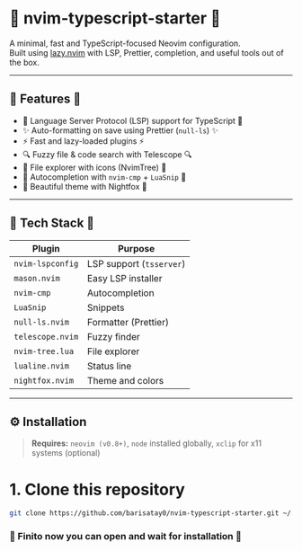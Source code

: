 # 🧩 nvim-typescript-starter 🧩

A minimal, fast and TypeScript-focused Neovim configuration.  
Built using [lazy.nvim](https://github.com/folke/lazy.nvim) with LSP, Prettier, completion, and useful tools out of the box.

---

## 🎯 Features 🎯

- 🧠 Language Server Protocol (LSP) support for TypeScript 🧠
- ✨ Auto-formatting on save using Prettier (`null-ls`) ✨
- ⚡ Fast and lazy-loaded plugins ⚡
- 🔍 Fuzzy file & code search with Telescope 🔍
- 📁 File explorer with icons (NvimTree) 📁
- 🧩 Autocompletion with `nvim-cmp` + `LuaSnip` 🧩
- 🎨 Beautiful theme with Nightfox 🎨

---

## 🧱 Tech Stack 🧱

| Plugin                     | Purpose                          |
|---------------------------|----------------------------------|
| `nvim-lspconfig`          | LSP support (`tsserver`)         |
| `mason.nvim`              | Easy LSP installer               |
| `nvim-cmp`                | Autocompletion                   |
| `LuaSnip`                 | Snippets                         |
| `null-ls.nvim`            | Formatter (Prettier)             |
| `telescope.nvim`          | Fuzzy finder                     |
| `nvim-tree.lua`           | File explorer                    |
| `lualine.nvim`            | Status line                      |
| `nightfox.nvim`           | Theme and colors                 |

---

## ⚙️ Installation

> **Requires:**
> `neovim (v0.8+)`,
> `node` installed globally,
> `xclip` for x11 systems (optional)

# 1. Clone this repository

```bash
git clone https://github.com/barisatay0/nvim-typescript-starter.git ~/.config/nvim
```

### 🎉 Finito now you can open and wait for installation 🎉
